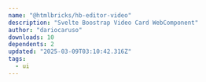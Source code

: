 ```yaml
---
name: "@htmlbricks/hb-editor-video"
description: "Svelte Boostrap Video Card WebComponent"
author: "dariocaruso"
downloads: 10
dependents: 2
updated: "2025-03-09T03:10:42.316Z"
tags: 
  - ui
---
```

